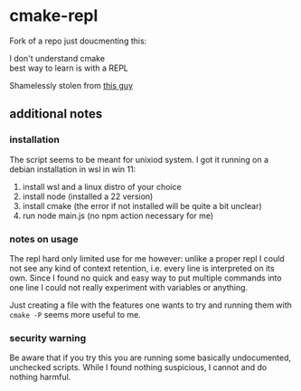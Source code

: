 # cmake-repl

Fork of a repo just doucmenting this:

I don't understand cmake  
best way to learn is with a REPL  

Shamelessly stolen from [this guy](https://gist.github.com/DanielG/707163)

## additional notes 
### installation
The script seems to be meant for unixiod system. I got it running on a debian installation in wsl in win 11:

1. install wsl and a linux distro of your choice
2. install node (installed a 22 version)
3. install cmake (the error if not installed will be quite a bit unclear)
4. run node main.js (no npm action necessary for me)

### notes on usage
The repl hard only limited use for me however:  unlike a proper repl I could not see  any kind of context retention, i.e. every line is interpreted on its own. Since I found no quick and easy way to  put multiple commands into one line I could not really experiment with variables or anything.

Just creating a file with the features one wants to try and running them with `cmake -P` seems more useful to me.

### security warning

Be aware that if you try this you are running some basically undocumented, unchecked scripts. While I found nothing suspicious, I cannot and do nothing harmful.

